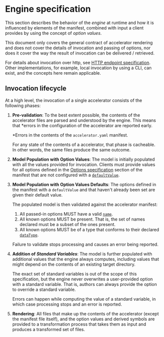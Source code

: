 # Engine specification

This section describes the behavior of the _engine_ at runtime and how
it is influenced by elements of the manifest, combined with input 
a client provides by using the concept of _option values_.

This document only covers the general contract of accelerator rendering
and does not cover the details of invocation and passing of options, nor
does it cover the way the result of invocation can be delivered / retrieved.

For details about invocation over http, see
[HTTP endpoint specification](endpoint-spec.hbs.md). Other implementations, 
for example, local invocation by using a CLI, can exist, and the concepts here
remain applicable.

## <a id="invocation-lifecycle"></a>Invocation lifecycle

At a high level, the invocation of a single accelerator consists of the following
phases:

1. __Pre-validation__: To the best extent possible, the contents of the accelerator 
files are parsed and understood by the engine. This means that *errors in the 
configuration of the accelerator are reported early.

    *Errors in the contents of the `accelerator.yaml` manifest.

    For any state of the contents of a accelerator, that phase is cacheable. 
    In other words, the same files produce the same outcome.

2. __Model Population with Option Values__: The model is initially populated 
with all the values provided for invocation. Clients must provide values for 
all options defined in the [Options specification](options-spec.hbs.md) 
section of the manifest that are not configured with a 
[`defaultValue`](options-spec.hbs.md#defaultValue).
   
3. __Model Population with Option Values Defaults__: The options defined 
in the manifest with a `defaultValue` and that haven't already been set are 
given their default value.

    The populated model is then validated against the accelerator manifest:

    1. All passed-in options MUST have a valid [`name`](options-spec.hbs.md#name).
    2. All known options MUST be present. That is, the set of names declared must be a subset of the ones present.
    3. All known options MUST be of a type that conforms to their declared [`dataType`](options-spec.hbs.md#dataType).

    Failure to validate stops processing and causes an error being reported.

4. __Addition of *Standard Variables*__: The model is further populated with 
additional values that the engine always computes, including values that 
might depend on the contents of an existing target directory.
   
    The exact set of standard variables is out of the scope of this specification,
    but the engine never overwrites a user-provided option with a standard variable.
    That is, authors can always provide the option to override a standard variable.
   
    Errors can happen while computing the value of a standard variable, in
    which case processing stops and an error is reported.
   
5. __Rendering__: All files that make up the contents of the accelerator 
(except the manifest file itself), and the option values and derived symbols are provided to 
a transformation process that takes them as input and produces a transformed set of files.
